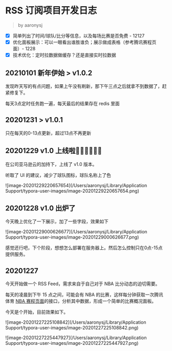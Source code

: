 # RSS 订阅项目开发日志

> by aaronysj

- [x] 简单列出了时间/球队/比分等信息，以及每场比赛是否免费 - 12127
- [x] 优化面板展示：可以一眼看出谁胜谁负；展示做成表格（参考腾讯赛程页面）- 1228
- [x] 技术优化：定时拉数据做缓存？还是直接实时拉数据

## 20210101 新年伊始 > v1.0.2

发现昨天写的有点问题，如果上午没有刷新，那下午三点之后就拿不到数据了，赶紧修复下。

每天3点定时任务跑一遍，每天最后的结果存在 redis 里面

## 20201231 > v1.0.1

只在每天的0-13点更新，超过13点不再更新

## 20201229 v1.0 上线啦👏🏻👏🏻👏🏻

在公司亚马逊云的加持下，上线了 v1.0 版本。

听取了 UI 的建议，减少了球队图标，球队名称上了色

![image-20201229220657654](/Users/aaronysj/Library/Application Support/typora-user-images/image-20201229220657654.png)

## 20201228 v1.0 出炉了

今天晚上优化了一下展示，加了一些字段，效果如下

![image-20201229000626677](/Users/aaronysj/Library/Application Support/typora-user-images/image-20201229000626677.png)

感觉还行吧，下个阶段，想想怎么部署在服务器上。然后怎么控制只在0点-15点提供服务。

## 20201227

今天开始做一个 RSS Feed，需求来自于自己对于 NBA 比分动态的迫切需要。

每天的凌晨到下午 15 点之间，可能会有 NBA 的比赛，这样每分钟获取一次腾讯体育 [NBA 赛程页面](https://nba.stats.qq.com/schedule)的接口，分析其中数据，形成一个简单的比赛概况面板。

今天是个开始，目前效果如下。

![image-20201227225108842](/Users/aaronysj/Library/Application Support/typora-user-images/image-20201227225108842.png)



![image-20201227225447927](/Users/aaronysj/Library/Application Support/typora-user-images/image-20201227225447927.png)